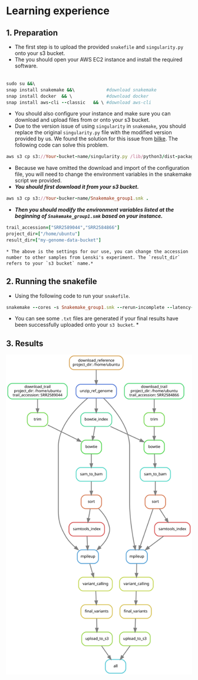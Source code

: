 # Learning experience


## 1. Preparation
* The first step is to upload the provided `snakefile` and `singularity.py` onto your s3 bucket. 
* The you should open your AWS EC2 instance and install the required software.
```ruby

sudo su &&\
snap install snakemake &&\            #download snakemake
snap install docker  && \             #download docker
snap install aws-cli --classic   && \ #download aws-cli
```
* You should also configure your instance and make sure you can download and upload files from or onto your s3 bucket.
* Due to the version issue of using `singularity` in `snakemake`, you should replace the original `singularity.py` file with the modified version provided by us. We found the solution for this issue from [bilke](https://github.com/bilke/snakemake/commit/704e38a44e2e5e54af6af66090e0140b0d2ad075#diff-80031b2d8f48ac13272fca9b904be01b585b2e2764fe88d8e932790d241016bfR176-R185). The following code can solve this problem.
```ruby
aws s3 cp s3://Your-bucket-name/singularity.py /lib/python3/dist-packages/snakemake/deployment
```

* Because we have omitted the download and import of the configuration file, you will need to change the environment variables in the snakemake script we provided. <br />
* __*You should first download it from your s3 bucket.*__

```ruby
aws s3 cp s3://Your-bucker-name/Snakemake_group1.smk . 
```

* *__Then you should modify the environment variables listed at the beginning of `Snakemake_group1.smk` based on your instance.__*

```ruby
trail_accession=["SRR2589044","SRR2584866"]
project_dir=["/home/ubuntu"]
result_dir=["my-genome-data-bucket"]
```

    * The above is the settings for our use, you can change the accession number to other samples from Lenski's experiment. The `result_dir` refers to your `s3 bucket` name.*

## 2. Running the snakefile
* Using the following code to run your `snakefile`.
```ruby
snakemake --cores -s Snakemake_group1.smk --rerun-incomplete --latency-wait 120 --use-singularity
```

* You can see some `.txt` files are generated if your final results have been successfully uploaded onto your `s3 bucket`. *

## 3. Results

![DAG workflow](https://github.com/AnduinIs/Snakemake_PS1/blob/main/dag(1).svg) 

